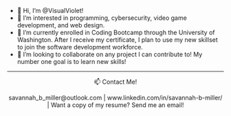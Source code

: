 - 👋 Hi, I’m @VisualViolet!
- 👀 I’m interested in programming, cybersecurity, video game development, and web design.
- 🌱 I’m currently enrolled in Coding Bootcamp through the University of Washington. After I receive my certificate, I plan to use my new skillset to join the software development workforce.
- 💞️ I’m looking to collaborate on any project I can contribute to! My number one goal is to learn new skills! 

---
<p align="center">
📫 Contact Me!
</p>

<p align="center">
savannah_b_miller@outlook.com | www.linkedin.com/in/savannah-b-miller/ | Want a copy of my resume? Send me an email! 
</p>

<!---
savannah-dev/savannah-dev is a ✨ special ✨ repository because its `README.md` (this file) appears on your GitHub profile.
You can click the Preview link to take a look at your changes.
--->
